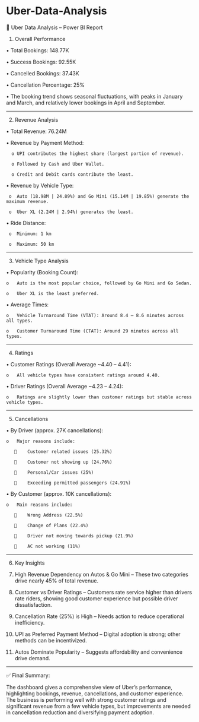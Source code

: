 # Uber-Data-Analysis

🚖 Uber Data Analysis – Power BI Report

1. Overall Performance
   
•	Total Bookings: 148.77K

•	Success Bookings: 92.55K

•	Cancelled Bookings: 37.43K

•	Cancellation Percentage: 25%

•	The booking trend shows seasonal fluctuations, with peaks in January and March, and relatively lower bookings in April and September.

________________________________________

2. Revenue Analysis
   
•	Total Revenue: 76.24M

•	Revenue by Payment Method:

      o	UPI contributes the highest share (largest portion of revenue).

      o	Followed by Cash and Uber Wallet.

      o	Credit and Debit cards contribute the least.

•	Revenue by Vehicle Type:

     o	Auto (18.98M | 24.89%) and Go Mini (15.14M | 19.85%) generate the maximum revenue.

     o	Uber XL (2.24M | 2.94%) generates the least.

•	Ride Distance:

     o	Minimum: 1 km

     o	Maximum: 50 km

________________________________________

3. Vehicle Type Analysis
   
•	Popularity (Booking Count):

    o	Auto is the most popular choice, followed by Go Mini and Go Sedan.

    o	Uber XL is the least preferred.

•	Average Times:

    o	Vehicle Turnaround Time (VTAT): Around 8.4 – 8.6 minutes across all types.

    o	Customer Turnaround Time (CTAT): Around 29 minutes across all types.

________________________________________

4. Ratings
   
•	Customer Ratings (Overall Average ~4.40 – 4.41):

    o	All vehicle types have consistent ratings around 4.40.

•	Driver Ratings (Overall Average ~4.23 – 4.24):

    o	Ratings are slightly lower than customer ratings but stable across vehicle types.

________________________________________

5. Cancellations
   
•	By Driver (approx. 27K cancellations):

    o	Major reasons include:

       	Customer related issues (25.32%)

       	Customer not showing up (24.76%)

       	Personal/Car issues (25%)

       	Exceeding permitted passengers (24.91%)

•	By Customer (approx. 10K cancellations):

    o	Main reasons include:

       	Wrong Address (22.5%)

       	Change of Plans (22.4%)

       	Driver not moving towards pickup (21.9%)

       	AC not working (11%)

________________________________________

6. Key Insights
   
1.	High Revenue Dependency on Autos & Go Mini – These two categories drive nearly 45% of total revenue.
   
3.	Customer vs Driver Ratings – Customers rate service higher than drivers rate riders, showing good customer experience but possible driver dissatisfaction.
   
5.	Cancellation Rate (25%) is High – Needs action to reduce operational inefficiency.
   
7.	UPI as Preferred Payment Method – Digital adoption is strong; other methods can be incentivized.

8.	Autos Dominate Popularity – Suggests affordability and convenience drive demand.
   
________________________________________

✅ Final Summary:

The dashboard gives a comprehensive view of Uber’s performance, highlighting bookings, revenue, cancellations, and customer experience. The business is performing well with strong customer ratings and significant revenue from a few vehicle types, but improvements are needed in cancellation reduction and diversifying payment adoption.
